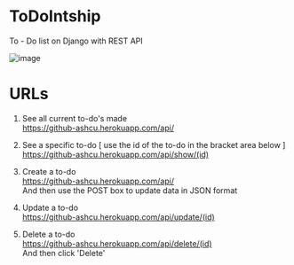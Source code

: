 # ToDoIntship
To - Do list on Django with REST API

![image](https://user-images.githubusercontent.com/84863353/203569053-895cd921-0033-4d00-9393-8e5d19ddb331.png)



# URLs

1) See all current to-do's made <br>
https://github-ashcu.herokuapp.com/api/

2) See a specific to-do [ use the id of the to-do in the bracket area below ]<br>
https://github-ashcu.herokuapp.com/api/show/(id) 

3) Create a to-do<br>
https://github-ashcu.herokuapp.com/api/ <br>
And then use the POST box to update data in JSON format

4) Update a to-do<br>
https://github-ashcu.herokuapp.com/api/update/(id)

5) Delete a to-do<br>
https://github-ashcu.herokuapp.com/api/delete/(id) <br>
And then click 'Delete'
